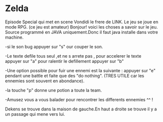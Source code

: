 # Zelda
Episode Special qui met en scene Vondidi le frere de LINK.
Le jeu se joue en mode RPG.
(ce jeu est amateur)
Bonjour!
voici les choses a savoir sur le jeu.
Source programmé en JAVA uniquement.Donc il faut java installe dans votre machine.

-si le son bug appuyer sur "s" our couper le son.


-Le texte defile tous seul ,et ne s arrete pas ,
pour accelerer le texte appuyer sur "a"
pour ralentir le defillement appuyer sur "b"


-Une option possible pour fuir une ennemi est la suivante :
appuyer sur "e" pendant une battle et faite que des "do nothing".
(TRES UTILE car les ennemies sont souvent en abondance).


-la touche "p" donne une potion a toute la team.

-Amusez vous a vous balader pour rencontrer les differents ennemies ^^ !




Dekens se trouve dans la maison de gauche.En haut a droite se trouve il y a un passage qui mene
vers lui.

